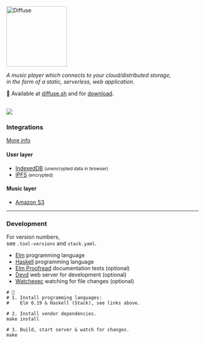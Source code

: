 <img src="https://diffuse.sh/images/diffuse-dark.svg" alt="Diffuse" width="158" />

_A music player which connects to your cloud/distributed storage,  
in the form of a static, serverless, web application._

📍 Available at [diffuse.sh](https://diffuse.sh/) and for [download](https://github.com/icidasset/diffuse/releases).

<br />
<img src="https://icidasset-public.s3.amazonaws.com/diffuse.jpg" />



### Integrations

[More info](https://diffuse.sh/about/)

#### User layer

- [IndexedDB](https://developer.mozilla.org/en-US/docs/Web/API/IndexedDB_API) <small>(unencrypted data in browser)</small>
- [IPFS](https://ipfs.io/) <small>(encrypted)</small>

#### Music layer

- [Amazon S3](https://aws.amazon.com/s3/)



---



### Development

For version numbers,  
see `.tool-versions` and `stack.yaml`.

- [Elm](https://elm-lang.org/) programming language
- [Haskell](https://docs.haskellstack.org/en/stable/README/) programming language
- [Elm Proofread](https://github.com/icidasset/elm-proofread) documentation tests (optional)
- [Devd](https://github.com/cortesi/devd) web server for development (optional)
- [Watchexec](https://github.com/watchexec/watchexec) watching for file changes (optional)


```shell
# 🍱
# 1. Install programming languages:
#    Elm 0.19 & Haskell (Stack), see links above.

# 2. Install vendor dependencies.
make install

# 3. Build, start server & watch for changes.
make
```
